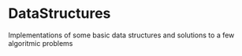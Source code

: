 # DataStructures
Implementations of some basic data structures and solutions to a few algoritmic problems
